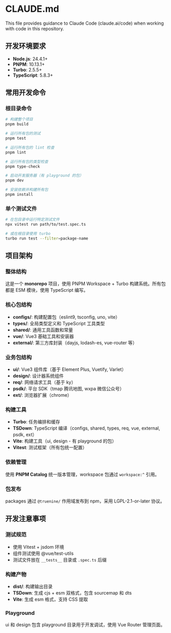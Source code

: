 # CLAUDE.md

This file provides guidance to Claude Code (claude.ai/code) when working with code in this repository.

## 开发环境要求

- **Node.js**: 24.4.1+
- **PNPM**: 10.13.1+
- **Turbo**: 2.5.5+
- **TypeScript**: 5.8.3+

## 常用开发命令

### 根目录命令
```bash
# 构建整个项目
pnpm build

# 运行所有包的测试
pnpm test

# 运行所有包的 lint 检查
pnpm lint

# 运行所有包的类型检查
pnpm type-check

# 启动开发服务器（有 playground 的包）
pnpm dev

# 安装依赖并构建所有包
pnpm install
```

### 单个测试文件
```bash
# 在包目录中运行特定测试文件
npx vitest run path/to/test.spec.ts

# 或在根目录使用 turbo
turbo run test --filter=package-name
```

## 项目架构

### 整体结构
这是一个 **monorepo** 项目，使用 PNPM Workspace + Turbo 构建系统。所有包都是 ESM 模块，使用 TypeScript 编写。

### 核心包结构
- **configs/**: 构建配置包（eslint9, tsconfig, uno, vite）
- **types/**: 全局类型定义和 TypeScript 工具类型
- **shared/**: 通用工具函数和常量
- **vue/**: Vue3 基础工具和安装器
- **external/**: 第三方库封装（dayjs, lodash-es, vue-router 等）

### 业务包结构
- **ui/**: Vue3 组件库（基于 Element Plus, Vuetify, Varlet）
- **design/**: 设计器系统组件
- **req/**: 网络请求工具（基于 ky）
- **psdk/**: 平台 SDK（tmap 腾讯地图, wxpa 微信公众号）
- **ext/**: 浏览器扩展（chrome）

### 构建工具
- **Turbo**: 任务编排和缓存
- **TSDown**: TypeScript 编译（configs, shared, types, req, vue, external, psdk, ext）
- **Vite**: 构建工具（ui, design - 有 playground 的包）
- **Vitest**: 测试框架（所有包统一配置）

### 依赖管理
使用 **PNPM Catalog** 统一版本管理，workspace 包通过 `workspace:^` 引用。

### 包发布
packages 通过 `@truenine/` 作用域发布到 npm，采用 LGPL-2.1-or-later 协议。

## 开发注意事项

### 测试规范
- 使用 Vitest + jsdom 环境
- 组件测试使用 @vue/test-utils
- 测试文件放在 `__tests__` 目录或 `.spec.ts` 后缀

### 构建产物
- **dist/**: 构建输出目录
- **TSDown**: 生成 cjs + esm 双格式，包含 sourcemap 和 dts
- **Vite**: 生成 esm 格式，支持 CSS 提取

### Playground
ui 和 design 包含 playground 目录用于开发调试，使用 Vue Router 管理页面。
